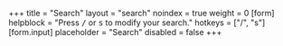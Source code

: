 +++
title = "Search"
layout = "search"
noindex = true
weight = 0
[form]
  helpblock = "Press <kbd>/</kbd> or <kbd>s</kbd> to modify your search."
  hotkeys = ["/", "s"]
[form.input]
  placeholder = "Search"
  disabled = false
+++
